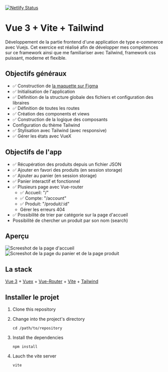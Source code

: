 [![Netlify Status](https://api.netlify.com/api/v1/badges/22b8335e-2954-43b8-b872-2d8276089c7d/deploy-status)](https://app.netlify.com/sites/simple-eshop-vuejs/deploys)

# Vue 3 + Vite + Tailwind

Développement de la partie frontend d'une application de type e-commerce avec Vuejs. Cet exercice est réalisé afin de développer mes compétences sur ce framework ainsi que me familiariser avec Tailwind, framework css puissant, moderne et flexible.

## Objectifs généraux

- ✅ Construction de [la maquette sur Figma](https://www.figma.com/file/oDbFGk4bk9xg2QZ3MNLtRg/Vuejs-shop-entrainement?node-id=0%3A1)
- ✅ Initialisation de l'application
- ✅ Définition de la structure globale des fichiers et configuration des libraires
- ✅ Définition de toutes les routes
- ✅ Création des components et views
- ✅ Construction de la logique des composants
- Configuration du thème Tailwind
- ✅ Stylisation avec Tailwind (avec responsive)
- ✅ Gérer les états avec VueX

## Objectifs de l'app

- ✅ Récupération des produits depuis un fichier JSON
- ✅ Ajouter en favori des produits (en session storage)
- ✅ Ajouter au panier (en session storage)
- ✅ Panier interactif et fonctionnel
- ✅ Plusieurs page avec Vue-router
  - ✅ Accueil: "/"
  - ✅ Compte: "/account"
  - ✅ Produit: "/produit/:id"
  - Gérer les erreurs 404
- ✅ Possibilité de trier par catégorie sur la page d'accueil
- Possibilité de chercher un produit par son nom (search)

## Aperçu

![Screeshot de la page d'accueil](https://i.imgur.com/nL8Qqfv.png)
![Screeshot de la page du panier et de la page produit](https://i.imgur.com/DOY4075.png)

## La stack

[Vue 3](https://v3.vuejs.org/) + [Vuex](https://vuex.vuejs.org/) + [Vue-Router](https://router.vuejs.org/) + [Vite](https://vitejs.dev/) + [Tailwind](https://tailwindcss.com/docs/guides/vite)

## Installer le projet

1. Clone this repository

2. Change into the project's directory
   ```
   cd /path/to/repository
   ```
3. Install the dependencies
   ```
   npm install
   ```
4. Lauch the vite server
   ```
   vite
   ```
